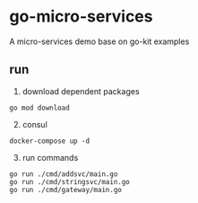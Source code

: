 # go-micro-services

A micro-services demo base on go-kit examples

## run

1. download dependent packages

```
go mod download
```

2. consul

```
docker-compose up -d
```

3. run commands

```shell script
go run ./cmd/addsvc/main.go
go run ./cmd/stringsvc/main.go
go run ./cmd/gateway/main.go
```